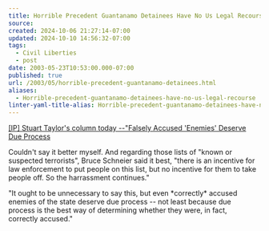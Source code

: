 ```yaml
---
title: Horrible Precedent Guantanamo Detainees Have No Us Legal Recourse
source: 
created: 2024-10-06 21:27:14-07:00
updated: 2024-10-10 14:56:32-07:00
tags:
  - Civil Liberties
  - post
date: 2003-05-23T10:53:00.000-07:00
published: true
url: /2003/05/horrible-precedent-guantanamo-detainees.html
aliases:
  - Horrible-precedent-guantanamo-detainees-have-no-us-legal-recourse
linter-yaml-title-alias: Horrible-precedent-guantanamo-detainees-have-no-us-legal-recourse
---
```



[\[IP\] Stuart Taylor's column today --"Falsely Accused 'Enemies' Deserve Due Process](http://www.interesting-people.org/archives/interesting-people/200303/msg00252.html "[IP] Stuart Taylor's column today --")  
  
Couldn't say it better myself. And regarding those lists of "known or suspected terrorists", Bruce Schneier said it best, "there is an incentive for law enforcement to put people on this list, but no incentive for them to take people off. So the harrassment continues."  
  
"It ought to be unnecessary to say this, but even \*correctly\* accused  
enemies of the state deserve due process -- not least because due  
process is the best way of determining whether they were, in fact,  
correctly accused."
